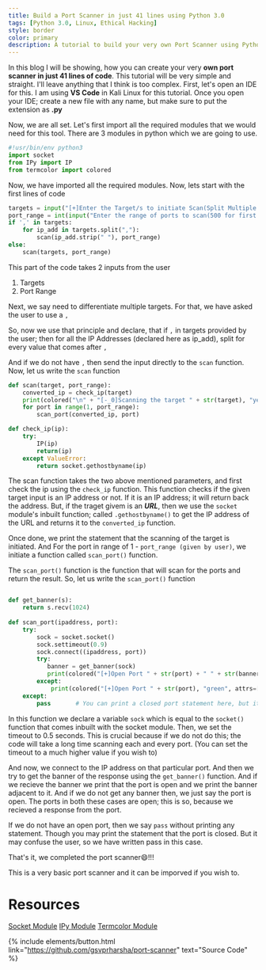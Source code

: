 ```yaml
---
title: Build a Port Scanner in just 41 lines using Python 3.0
tags: [Python 3.0, Linux, Ethical Hacking]
style: border
color: primary
description: A tutorial to build your very own Port Scanner using Python.
---
```


In this blog I will be showing, how you can create your very **own port scanner in just 41 lines of code**. This tutorial will be very simple and straight. I'll leave anything that I think is too complex. First, let's open an IDE for this. I am using **VS Code** in Kali Linux for this tutorial. Once you open your IDE; create a new file with any name, but make sure to put the extension as **.py**

Now, we are all set. Let's first import all the required modules that we would need for this tool. There are 3 modules in python which we are going to use.

```python
#!usr/bin/env python3 
import socket
from IPy import IP
from termcolor import colored
```

Now, we have imported all the required modules. Now, lets start with the first lines of code
```python
targets = input("[+]Enter the Target/s to initiate Scan(Split Multiple Targets with , ): ")
port_range = int(input("Enter the range of ports to scan(500 for first 500 ports): "))
if ',' in targets:
    for ip_add in targets.split(","):
        scan(ip_add.strip(" "), port_range)
else:
    scan(targets, port_range)
```

This part of the code takes 2 inputs from the user 
1. Targets 
2. Port Range

Next, we say need to differentiate multiple targets. For that, we have asked the user to use a  ```,```

So, now we use that principle and declare, that if  ```,```  in targets provided by the user; then for all the IP Addresses (declared here as ip_add), split for every value that comes after ```,```

And if we do not have ```,``` then send the input directly to the ```scan``` function. Now, let us write the ```scan``` function

```python
def scan(target, port_range):
    converted_ip = check_ip(target)
    print(colored("\n" + "[-_0]Scanning the target " + str(target), "yellow", attrs=['bold']))
    for port in range(1, port_range):
        scan_port(converted_ip, port)

def check_ip(ip):
    try:
        IP(ip)
        return(ip)
    except ValueError:
        return socket.gethostbyname(ip)
```

The scan function takes the two above mentioned parameters, and first check the ip using the ```check_ip``` function. This function checks if the given target input is an IP address or not. If it is an IP address; it will return back the address. But, if the traget givem is an ***URL***, then we use the ```socket``` module's inbuilt function; called ```.gethostbyname()``` to get the IP address of the URL and returns it to the ```converted_ip``` function. 

Once done, we print the statement that the scanning of the target is initiated. And For the port in range of 1 - ```port_range (given by user)```, we initiate a function called ```scan_port()``` function.

The ```scan_port()``` function is the function that will scan for the ports and return the result. So, let us write the ```scan_port()``` function

```python

def get_banner(s):
    return s.recv(1024)
    
def scan_port(ipaddress, port):
    try:
        sock = socket.socket()
        sock.settimeout(0.9)
        sock.connect((ipaddress, port))
        try:
           banner = get_banner(sock)
           print(colored("[+]Open Port " + str(port) + " " + str(banner.decode().strip("\n")), "green", attrs=['bold']))
        except:
            print(colored("[+]Open Port " + str(port), "green", attrs=['bold']))
    except:
        pass       # You can print a closed port statement here, but it confuses the user; so we pass without any print statement.
```

In this function we declare a variable ```sock``` which is equal to the ```socket()``` function that comes inbuilt with the socket module. Then, we set the timeout to 0.5 seconds. This is crucial because if we do not do this; the code will take a long time scanning each and every port. (You can set the timeout to a much higher value if you wish to)

And now, we connect to the IP address on that particular port. And then we try to get the banner of the response using the ```get_banner()``` function. And if we recieve the banner we print that the port is open and we print the banner adjacent to it. And if we do not get any banner then, we just say the port is open. The ports in both these cases are open; this is so, because we recieved a response from the port. 

If we do not have an open port, then we say ```pass``` without printing any statement. Though you may print the statement that the port is closed. But it may confuse the user, so we have written pass in this case.

That's it, we completed the port scanner:smile:!!!

This is a very basic port scanner and it can be imporved if you wish to.

# Resources
<a href="https://docs.python.org/3/library/socket.html">Socket Module</a>
<a href="https://pypi.org/project/IPy/">IPy Module</a>
<a href="https://pypi.org/project/termcolor/">Termcolor Module</a>

{% include elements/button.html link="https://github.com/gsvprharsha/port-scanner" text="Source Code" %}
